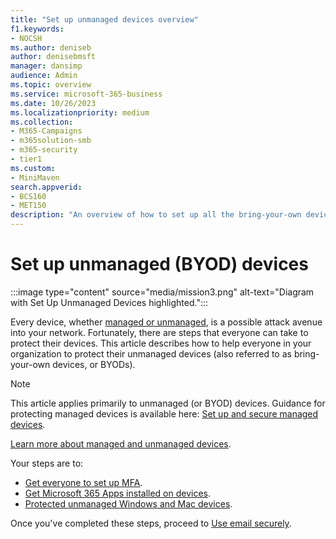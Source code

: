 ```yaml
---
title: "Set up unmanaged devices overview"
f1.keywords:
- NOCSH
ms.author: deniseb
author: denisebmsft
manager: dansimp
audience: Admin
ms.topic: overview
ms.service: microsoft-365-business
ms.date: 10/26/2023
ms.localizationpriority: medium
ms.collection: 
- M365-Campaigns
- m365solution-smb
- m365-security
- tier1
ms.custom:
- MiniMaven
search.appverid:
- BCS160
- MET150
description: "An overview of how to set up all the bring-your-own devices (BYOD) with protection against cyberattacks and other malicious threats and vulnerabilities."
---
```


# Set up unmanaged (BYOD) devices

:::image type="content" source="media/mission3.png" alt-text="Diagram with Set Up Unmanaged Devices highlighted.":::

Every device, whether [managed or unmanaged](m365bp-managed-unmanaged-devices.md), is a possible attack avenue into your network. Fortunately, there are steps that everyone can take to protect their devices. This article describes how to help everyone in your organization to protect their unmanaged devices (also referred to as bring-your-own devices, or BYODs). 

> [!NOTE]
> This article applies primarily to unmanaged (or BYOD) devices. Guidance for protecting managed devices is available here: [Set up and secure managed devices](m365bp-protect-managed-devices.md).
> 
> [Learn more about managed and unmanaged devices](m365bp-managed-unmanaged-devices.md).

Your steps are to:

- [Get everyone to set up MFA](m365bp-mfa-for-users.md).
- [Get Microsoft 365 Apps installed on devices](m365bp-users-install-m365-apps.md).
- [Protected unmanaged Windows and Mac devices](m365bp-protect-pcs-macs.md).

Once you've completed these steps, proceed to [Use email securely](m365bp-use-email-securely.md).
